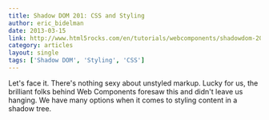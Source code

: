 ```yaml
---
title: Shadow DOM 201: CSS and Styling
author: eric_bidelman
date: 2013-03-15
link: http://www.html5rocks.com/en/tutorials/webcomponents/shadowdom-201/
category: articles
layout: single
tags: ['Shadow DOM', 'Styling', 'CSS']
---
```


Let's face it. There's nothing sexy about unstyled markup. Lucky for us, the
brilliant folks behind Web Components foresaw this and didn't leave us hanging.
We have many options when it comes to styling content in a shadow tree.
